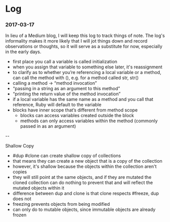 # Log

### 2017-03-17
In lieu of a Medium blog, I will keep this log to track things of note. The log's informality makes it more likely that I will jot things down and record observations or thoughts, so it will serve as a substitute for now, especially in the early days.

- first place you call a variable is called initialization
- when you assign that variable to something else later, it's reassignment
- to clarify as to whether you’re referencing a local variable or a method, can call the method with (), e.g. for a method called str, str()
- calling a method -> “method invocation”
- “passing in a string as an argument to this method”
- “printing the return value of the method invocation”
- if a local variable has the same name as a method and you call that reference, Ruby will default to the variable
- blocks have inner scope that’s different from method scope
  - blocks can access variables created outside the block
  - methods can only access variables within the method (commonly passed in as an argument)

--

Shallow Copy

- #dup #clone can create shallow copy of collections
- that means they can create a new object that is a copy of the collection
- however, it's shallow because the objects within the collection aren't copies
- they will still point at the same objects, and if they are mutated the cloned collection can do nothing to prevent that and will reflect the mutated objects within it
- difference between dup and clone is that clone respects #freeze, dup does not
- freezing prevents objects from being modified
- can only do to mutable objects, since immutable objects are already frozen

